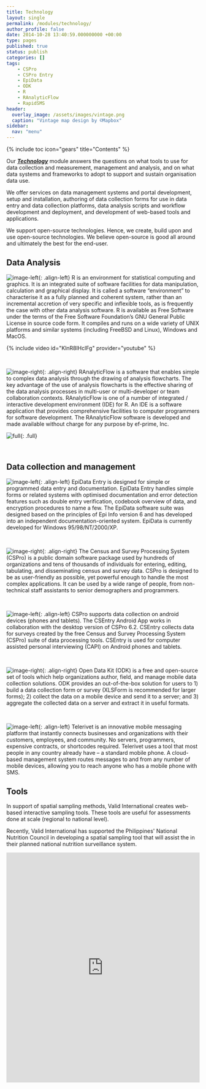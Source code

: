 ```yaml
---
title: Technology
layout: single
permalink: /modules/technology/
author_profile: false
date: 2014-10-28 13:40:59.000000000 +00:00
type: pages
published: true
status: publish
categories: []
tags:
    - CSPro
    - CSPro Entry
    - EpiData
    - ODK
    - R
    - RAnalyticFlow
    - RapidSMS
header:
  overlay_image: /assets/images/vintage.png
  caption: "Vintage map design by ©Mapbox"
sidebar:
  nav: "menu"  
---
```

{% include toc icon="gears" title="Contents" %}

Our ***[Technology](https://validmeasures.github.io/modules/technology/)*** module answers the questions on what tools to use for data collection and measurement, management and analysis, and on what data systems and frameworks to adopt to support and sustain organisation data use.

We offer services on data management systems and portal development, setup and installation, authoring of data collection forms for use in data entry and data collection platforms, data analysis scripts and workflow development and deployment, and development of web-based tools and applications.

We support open-source technologies. Hence, we create, build upon and use open-source technologies. We believe open-source is good all around and ultimately the best for the end-user.


## Data Analysis

![image-left](/assets/images/RlogoSmall.png){: .align-left}
R is an environment for statistical computing and graphics. It is an integrated suite of software facilities for data manipulation, calculation and graphical display. It is called a software “environment” to characterise it as a fully planned and coherent system, rather than an incremental accretion of very specific and inflexible tools, as is frequently the case with other data analysis software. R is available as Free Software under the terms of the Free Software Foundation’s GNU General Public License in source code form. It compiles and runs on a wide variety of UNIX platforms and similar systems (including FreeBSD and Linux), Windows and MacOS.

{% include video id="KlnR8lHclFg" provider="youtube" %}

<br/>

![image-right](/assets/images/raf.jpg){: .align-right}
RAnalyticFlow is a software that enables simple to complex data analysis through the drawing of analysis flowcharts. The key advantage of the use of analysis flowcharts is the effective sharing of the data analysis processes in multi-user or multi-developer or team collaboration contexts. RAnalyticFlow is one of a number of integrated / interactive development environment (IDE) for R. An IDE is a software application that provides comprehensive facilities to computer programmers for software development. The RAnalyticFlow software is developed and made available without charge for any purpose by ef-prime, Inc.

![full](/assets/images/run_tutorial.png){: .full}

<br/>

## Data collection and management

![image-left](/assets/images/epiDataSmall.png){: .align-left}
EpiData Entry is designed for simple or programmed data entry and documentation. EpiData Entry handles simple forms or related systems with optimised documentation and error detection features such as double entry verification, codebook overview of data, and encryption procedures to name a few. The EpiData software suite was designed based on the principles of Epi Info version 6 and has developed into an independent documentation-oriented system. EpiData is currently developed for Windows 95/98/NT/2000/XP.

<br/>

![image-right](/assets/images/csPro.jpeg){: .align-right}
The Census and Survey Processing System (CSPro) is a public domain software package used by hundreds of organizations and tens of thousands of individuals for entering, editing, tabulating, and disseminating census and survey data. CSPro is designed to be as user-friendly as possible, yet powerful enough to handle the most complex applications. It can be used by a wide range of people, from non-technical staff assistants to senior demographers and programmers.

<br/>

![image-left](/assets/images/csProAndroid.jpeg){: .align-left}
CSPro supports data collection on android devices (phones and tablets). The CSEntry Android App works in collaboration with the desktop version of CSPro 6.2. CSEntry collects data for surveys created by the free Census and Survey Processing System (CSPro) suite of data processing tools. CSEntry is used for computer assisted personal interviewing (CAPI) on Android phones and tablets.

<br/>

![image-right](/assets/images/odkSmall.png){: .align-right}
Open Data Kit (ODK) is a free and open-source set of tools which help organizations author, field, and manage mobile data collection solutions. ODK provides an out-of-the-box solution for users to 1) build a data collection form or survey (XLSForm is recommended for larger forms); 2) collect the data on a mobile device and send it to a server; and 3) aggregate the collected data on a server and extract it in useful formats.

<br/>

![image-left](/assets/images/TR-logo-small.png){: .align-left}
Telerivet is an innovative mobile messaging platform that instantly connects businesses and organizations with their customers, employees, and community. No servers, programmers, expensive contracts, or shortcodes required. Telerivet uses a tool that most people in any country already have – a standard mobile phone. A cloud-based management system routes messages to and from any number of mobile devices, allowing you to reach anyone who has a mobile phone with SMS.

## Tools
In support of spatial sampling methods, Valid International creates web-based interactive sampling tools. These tools are useful for assessments done at scale (regional to national level).

Recently, Valid International has supported the Philippines' National Nutrition Council in developing a spatial sampling tool that will assist the in their planned national nutrition surveillance system.

<iframe width="100%" height="600" frameborder="0" scrolling="no" seamless src="https://www.validmeasures.org/maps/philippinesElNino.html"></iframe>



<br/>
<br/>